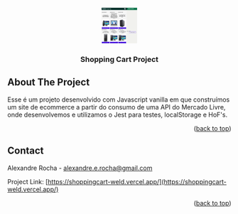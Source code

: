 <!-- PROJECT LOGO -->
<br />
<div align="center">
  <a href="https://github.com/AlexandreRocha-10/shoppingcart">
    <img src="public/shoppingcart.png" alt="Logo" width="80" height="80">
  </a>

<h3 align="center">Shopping Cart Project</h3>

</div>

<!-- ABOUT THE PROJECT -->
## About The Project

<p> 
  Esse é um projeto desenvolvido com Javascript vanilla em que construímos um site de ecommerce 
  a partir do consumo de uma API do Mercado Livre, onde desenvolvemos e utilizamos o Jest para testes, localStorage e HoF's.
</p>

<p align="right">(<a href="#readme-top">back to top</a>)</p>


<!-- CONTACT -->
## Contact

Alexandre Rocha - alexandre.e.rocha@gmail.com

Project Link: [https://shoppingcart-weld.vercel.app/](https://shoppingcart-weld.vercel.app/)

<p align="right">(<a href="#readme-top">back to top</a>)</p>

